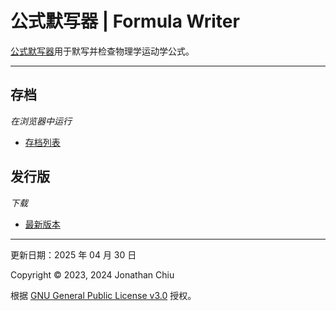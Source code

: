 # 公式默写器 | Formula Writer

[公式默写器](https://quinn0823.github.io/formula-writer/)用于默写并检查物理学运动学公式。

---

## 存档

*在浏览器中运行*

- [存档列表](https://quinn0823.github.io/formula-writer/)

## 发行版

*下载*

- [最新版本](https://github.com/Quinn0823/formula-writer/releases/latest)

---

更新日期：2025 年 04 月 30 日

Copyright © 2023, 2024 Jonathan Chiu

根据 [GNU General Public License v3.0](LICENSE) 授权。